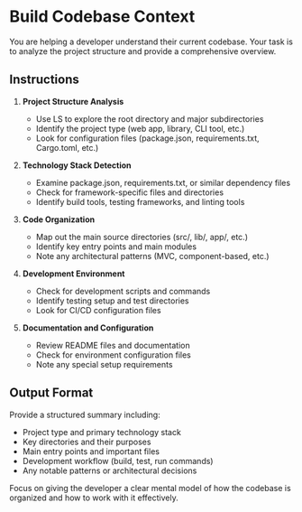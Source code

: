# Build Codebase Context

You are helping a developer understand their current codebase. Your task is to analyze the project structure and provide a comprehensive overview.

## Instructions

1. **Project Structure Analysis**
   - Use LS to explore the root directory and major subdirectories
   - Identify the project type (web app, library, CLI tool, etc.)
   - Look for configuration files (package.json, requirements.txt, Cargo.toml, etc.)

2. **Technology Stack Detection**
   - Examine package.json, requirements.txt, or similar dependency files
   - Check for framework-specific files and directories
   - Identify build tools, testing frameworks, and linting tools

3. **Code Organization**
   - Map out the main source directories (src/, lib/, app/, etc.)
   - Identify key entry points and main modules
   - Note any architectural patterns (MVC, component-based, etc.)

4. **Development Environment**
   - Check for development scripts and commands
   - Identify testing setup and test directories
   - Look for CI/CD configuration files

5. **Documentation and Configuration**
   - Review README files and documentation
   - Check for environment configuration files
   - Note any special setup requirements

## Output Format

Provide a structured summary including:
- Project type and primary technology stack
- Key directories and their purposes  
- Main entry points and important files
- Development workflow (build, test, run commands)
- Any notable patterns or architectural decisions

Focus on giving the developer a clear mental model of how the codebase is organized and how to work with it effectively.